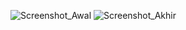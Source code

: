 ![Screenshot_Awal](https://user-images.githubusercontent.com/54838596/65817173-42e22280-e22e-11e9-8f68-35f346aba55a.png)
![Screenshot_Akhir](https://user-images.githubusercontent.com/54838596/65817174-437ab900-e22e-11e9-9c1c-c9c44a2b9937.png)
